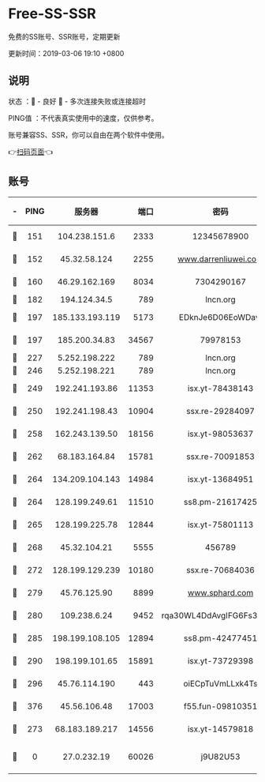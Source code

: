 # Free-SS-SSR

免费的SS账号、SSR账号，定期更新

更新时间：2019-03-06 19:10 +0800

## 说明

状态     ：🙂 - 良好 🙁 - 多次连接失败或连接超时

PING值   ：不代表真实使用中的速度，仅供参考。

账号兼容SS、SSR，你可以自由在两个软件中使用。

👉[扫码页面](https://liesauer.github.io/Free-SS-SSR/)👈

## 账号

|-|PING|服务器|端口|密码|加密方式|区域|
|:----:|:----:|:-----:|-----:|:----:|:----:|:----:|
|🙂|151|104.238.151.6|2333|12345678900|aes-256-cfb|JP|
|🙂|152|45.32.58.124|2255|www.darrenliuwei.com|aes-256-cfb|JP|
|🙂|160|46.29.162.169|8034|7304290167|aes-256-cfb|RU|
|🙂|182|194.124.34.5|789|lncn.org|rc4|JP|
|🙂|197|185.133.193.119|5173|EDknJe6D06EoWDaw|aes-256-cfb|US|
|🙂|197|185.200.34.83|34567|79978153|aes-256-cfb|US|
|🙂|227|5.252.198.222|789|lncn.org|rc4|JP|
|🙂|246|5.252.198.221|789|lncn.org|rc4|JP|
|🙂|249|192.241.193.86|11353|isx.yt-78438143|aes-256-cfb|US|
|🙂|250|192.241.198.43|10904|ssx.re-29284097|aes-256-cfb|US|
|🙂|258|162.243.139.50|18156|isx.yt-98053637|aes-256-cfb|US|
|🙂|262|68.183.164.84|15781|ssx.re-70091853|aes-256-cfb|US|
|🙂|264|134.209.104.143|14984|isx.yt-13684951|aes-256-cfb|SG|
|🙂|264|128.199.249.61|11510|ss8.pm-21617425|aes-256-cfb|SG|
|🙂|265|128.199.225.78|12844|isx.yt-75801113|aes-256-cfb|SG|
|🙂|268|45.32.104.21|5555|456789|aes-256-cfb|SG|
|🙂|272|128.199.129.239|10180|ssx.re-70684036|aes-256-cfb|SG|
|🙂|279|45.76.125.90|8899|www.sphard.com|aes-256-cfb|AU|
|🙂|280|109.238.6.24|9452|rqa30WL4DdAvgIFG6Fs3znzTa|aes-256-cfb|FR|
|🙂|285|198.199.108.105|12894|ss8.pm-42477451|aes-256-cfb|US|
|🙂|290|198.199.101.65|15891|isx.yt-73729398|aes-256-cfb|US|
|🙂|296|45.76.114.190|443|oiECpTuVmLLxk4Ts|aes-256-cfb|AU|
|🙂|376|45.56.106.48|17003|f55.fun-09810351|aes-256-cfb|US|
|🙂|273|68.183.189.217|14556|isx.yt-14579818|aes-256-cfb|SG|
|🙁|0|27.0.232.19|60026|j9U82U53|xchacha20-ietf-poly1305|HK|
